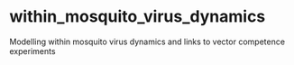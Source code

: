 # within_mosquito_virus_dynamics
Modelling within mosquito virus dynamics and links to vector competence experiments
